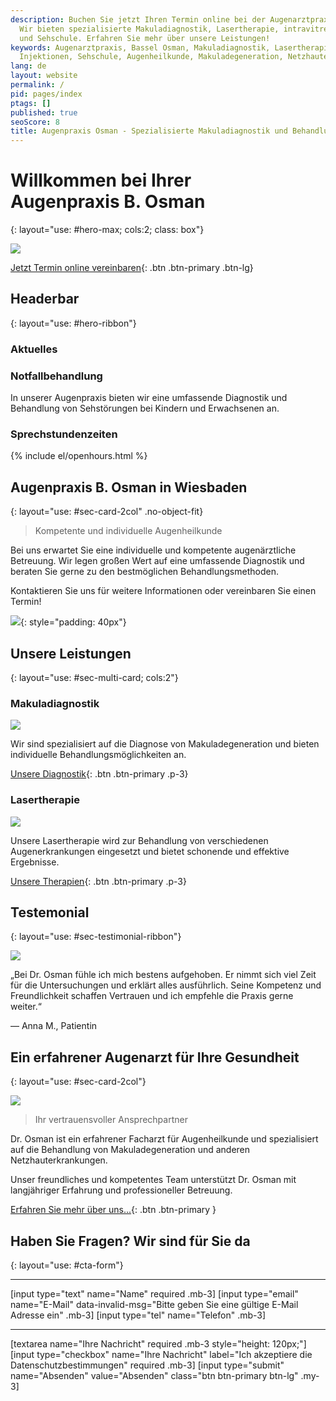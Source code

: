```yaml
---
description: Buchen Sie jetzt Ihren Termin online bei der Augenarztpraxis Bassel Osman.
  Wir bieten spezialisierte Makuladiagnostik, Lasertherapie, intravitreale Injektionen
  und Sehschule. Erfahren Sie mehr über unsere Leistungen!
keywords: Augenarztpraxis, Bassel Osman, Makuladiagnostik, Lasertherapie, intravitreale
  Injektionen, Sehschule, Augenheilkunde, Makuladegeneration, Netzhauterkrankungen
lang: de
layout: website
permalink: /
pid: pages/index
ptags: []
published: true
seoScore: 8
title: Augenpraxis Osman - Spezialisierte Makuladiagnostik und Behandlung
---
```


# Willkommen bei Ihrer <br>Augenpraxis B. Osman
{: layout="use: #hero-max; cols:2; class: box"}

![](cdn:///leu-stock/v/26/1920x1280_1200x800_992x661_768x512_480x320_256x256/AdobeStock_114414482.avif_jpeg)

[Jetzt Termin online vereinbaren](/kontakt){: .btn .btn-primary .btn-lg}


## Headerbar
{: layout="use: #hero-ribbon"}

### Aktuelles



### Notfallbehandlung

In unserer Augenpraxis bieten wir eine umfassende Diagnostik und Behandlung von Sehstörungen bei Kindern und Erwachsenen an.


### Sprechstundenzeiten

{% include el/openhours.html %}



## Augenpraxis B. Osman in Wiesbaden
{: layout="use: #sec-card-2col" .no-object-fit}

> Kompetente und individuelle Augenheilkunde

Bei uns erwartet Sie eine individuelle und kompetente augenärztliche Betreuung. Wir legen großen Wert auf eine umfassende Diagnostik und beraten Sie gerne zu den bestmöglichen Behandlungsmethoden.

Kontaktieren Sie uns für weitere Informationen oder vereinbaren Sie einen Termin!


![](cdn:///leu-stock/v/68/1920x1280_1200x800_992x661_768x512_480x320_256x256/close-up-view-of-beautiful-blue-female-eye-2021-08-26-22-25-43-utc.avif_jpeg){: style="padding: 40px"}


## Unsere Leistungen
{: layout="use: #sec-multi-card; cols:2"}

### Makuladiagnostik

![](cdn:///leu-stock/v/66/1920x1278_1200x799_992x661_768x512_480x320_256x256/eye-doctor-examinating-a-young-patient-2022-01-11-14-50-37-utc.avif_jpeg)

Wir sind spezialisiert auf die Diagnose von Makuladegeneration und bieten individuelle Behandlungsmöglichkeiten an.

[Unsere Diagnostik](/leistungen/diagnostik.de.html){: .btn .btn-primary .p-3}

### Lasertherapie

![](cdn:///leu-stock/v/67/1920x1280_1200x800_992x661_768x512_480x320_256x256/laser-eye-vision-correction-2021-08-28-14-52-23-utc.avif_jpeg)

Unsere Lasertherapie wird zur Behandlung von verschiedenen Augenerkrankungen eingesetzt und bietet schonende und effektive Ergebnisse.

[Unsere Therapien](/leistungen/therapien.de.html){: .btn .btn-primary .p-3}





## Testemonial
{: layout="use: #sec-testimonial-ribbon"}

![](cdn:///leu-stock/v/59/1920x1280_1200x800_992x661_768x512_480x320_256x256/happy-woman-showing-hand-heart-gesture.avif_jpeg)

„Bei Dr. Osman fühle ich mich bestens aufgehoben. Er nimmt sich viel Zeit für die Untersuchungen und erklärt alles ausführlich. Seine Kompetenz und Freundlichkeit schaffen Vertrauen und ich empfehle die Praxis gerne weiter.“

— Anna M., Patientin


## Ein erfahrener Augenarzt für Ihre Gesundheit
{: layout="use: #sec-card-2col"}

![](cdn:///leu-stock/v/64/1920x1280_1200x800_992x661_768x512_480x320_256x256/AdobeStock_495434983.avif_jpeg)

> Ihr vertrauensvoller Ansprechpartner

Dr. Osman ist ein erfahrener Facharzt für Augenheilkunde und spezialisiert auf die Behandlung von Makuladegeneration und anderen Netzhauterkrankungen.

Unser freundliches und kompetentes Team unterstützt Dr. Osman mit langjähriger Erfahrung und professioneller Betreuung.

[Erfahren Sie mehr über uns...](/ueber-uns){: .btn .btn-primary }


## Haben Sie Fragen? Wir sind für Sie da
{: layout="use: #cta-form"}


---

[input type="text"  name="Name" required .mb-3]
[input type="email" name="E-Mail" data-invalid-msg="Bitte geben Sie eine gültige E-Mail Adresse ein" .mb-3]
[input type="tel" name="Telefon" .mb-3]

---

[textarea name="Ihre Nachricht" required .mb-3 style="height: 120px;"]
[input type="checkbox" name="Ihre Nachricht" label="Ich akzeptiere die Datenschutzbestimmungen" required .mb-3]
[input type="submit" name="Absenden" value="Absenden" class="btn btn-primary btn-lg" .my-3]
